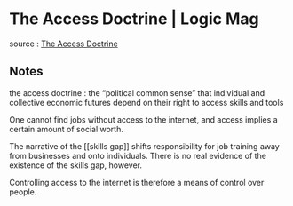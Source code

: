 # The Access Doctrine | Logic Mag

source
: [The Access Doctrine](https://logicmag.io/distribution/the-access-doctrine/)


## Notes

the access doctrine
: the &ldquo;political common sense&rdquo; that individual and collective economic futures depend on their right to access skills and tools

One cannot find jobs without access to the internet, and access implies a certain amount of social worth.

The narrative of the [[skills gap]] shifts responsibility for job training away from businesses and onto individuals. There is no real evidence of the existence of the skills gap, however.

Controlling access to the internet is therefore a means of control over people.

